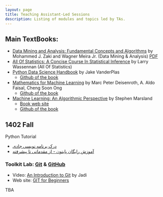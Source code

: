 ```yaml
---
layout: page
title: Teaching Assistant-Led Sessions
description: Listing of modules and topics led by TAs.
---
```


## <a name="Main-TextBooks"></a>Main TextBooks:

* [Data Mining and Analysis: Fundamental Concepts and Algorithms](https://dataminingbook.info/) by Mohammed J. Zaki and Wagner Meira Jr. (Data Mining & Analysis) [PDF](https://fumdrive.um.ac.ir/index.php/f/4160875)
* [All Of Statistics: A Concise Course In Statistical Inference](https://egrcc.github.io/docs/math/all-of-statistics.pdf) by Larry Wassennan (All Of Statistics)
* [Python Data Science Handbook](https://jakevdp.github.io/PythonDataScienceHandbook/) by Jake VanderPlas
    - [Github of the book](https://github.com/jakevdp/PythonDataScienceHandbook)
* [Mathematics for Machine Learning](https://mml-book.github.io/) by Marc Peter Deisenroth, A. Aldo Faisal, Cheng Soon Ong
    - [Github of the book](https://mml-book.github.io/)
* [Machine Learning: An Algorithmic Perspective](https://homepages.ecs.vuw.ac.nz/~marslast/MLbook.html)  by Stephen Marsland
    - [Book web site](https://homepages.ecs.vuw.ac.nz/~marslast/MLbook.html)
    - [Github of the book](https://github.com/alexsosn/MarslandMLAlgo)


## 1402 Fall 
Python Tutorial
* [درک برنامه نویسی جادی](https://www.aparat.com/v/r9mUu)
* [آموزش رایگان پایتون - از مقدماتی تا پیشرفته](https://codeyad.com/course/learn-python)

### Toolkit Lab: [Git](https://git-scm.com) & [GitHub](https://github.com)  
- Video: [An Introduction to Git](https://faradars.org/courses/fvgit9609-git-github-gitlab) by Jadi
- Web site: [GIT for Beginners](https://www.zoomit.ir/computer-learning/266427-git-github-fundamentals-tutorials/)

TBA